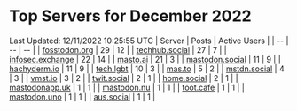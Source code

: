 # Top Servers for December 2022
Last Updated: 12/11/2022 10:25:55 UTC
| Server | Posts | Active Users |
| -- | -- | -- |
| [fosstodon.org](https://fosstodon.org/tags/PowerShell) | 29 | 12 |
| [techhub.social](https://techhub.social/tags/PowerShell) | 27 | 7 |
| [infosec.exchange](https://infosec.exchange/tags/PowerShell) | 22 | 14 |
| [masto.ai](https://masto.ai/tags/PowerShell) | 21 | 3 |
| [mastodon.social](https://mastodon.social/tags/PowerShell) | 11 | 9 |
| [hachyderm.io](https://hachyderm.io/tags/PowerShell) | 11 | 9 |
| [tech.lgbt](https://tech.lgbt/tags/PowerShell) | 10 | 3 |
| [mas.to](https://mas.to/tags/PowerShell) | 5 | 2 |
| [mstdn.social](https://mstdn.social/tags/PowerShell) | 4 | 3 |
| [vmst.io](https://vmst.io/tags/PowerShell) | 3 | 2 |
| [twit.social](https://twit.social/tags/PowerShell) | 2 | 1 |
| [home.social](https://home.social/tags/PowerShell) | 2 | 1 |
| [mastodonapp.uk](https://mastodonapp.uk/tags/PowerShell) | 1 | 1 |
| [mastodon.nu](https://mastodon.nu/tags/PowerShell) | 1 | 1 |
| [toot.cafe](https://toot.cafe/tags/PowerShell) | 1 | 1 |
| [mastodon.uno](https://mastodon.uno/tags/PowerShell) | 1 | 1 |
| [aus.social](https://aus.social/tags/PowerShell) | 1 | 1 |
